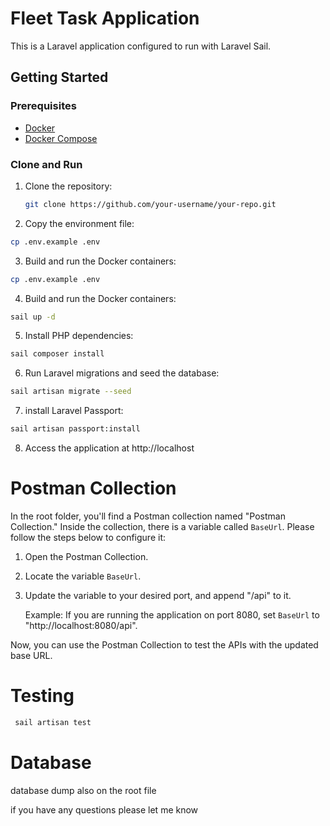 # Fleet Task Application

This is a Laravel application configured to run with Laravel Sail.

## Getting Started

### Prerequisites

- [Docker](https://www.docker.com/)
- [Docker Compose](https://docs.docker.com/compose/)

### Clone and Run

1. Clone the repository:

   ```bash
   git clone https://github.com/your-username/your-repo.git

2. Copy the environment file:
```bash
cp .env.example .env
```
3. Build and run the Docker containers:
```bash
cp .env.example .env
```
4. Build and run the Docker containers:
```bash
sail up -d
```
5. Install PHP dependencies:
```bash
sail composer install
```
6. Run Laravel migrations and seed the database:
```bash
sail artisan migrate --seed
```
7. install Laravel Passport:
```bash
sail artisan passport:install
```
8. Access the application at http://localhost


# Postman Collection

In the root folder, you'll find a Postman collection named "Postman Collection." Inside the collection, there is a variable called `BaseUrl`. Please follow the steps below to configure it:

1. Open the Postman Collection.

2. Locate the variable `BaseUrl`.

3. Update the variable to your desired port, and append "/api" to it.

   Example: If you are running the application on port 8080, set `BaseUrl` to "http://localhost:8080/api".

Now, you can use the Postman Collection to test the APIs with the updated base URL.

# Testing
```bash
 sail artisan test
```

# Database
database dump also on the root file

if you have any questions please let me know
